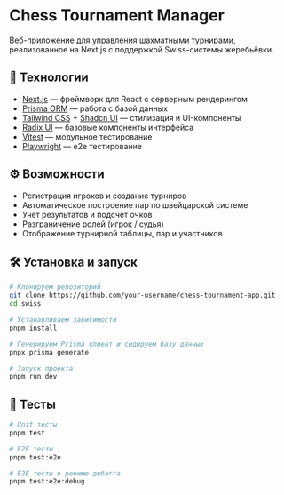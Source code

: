 # Chess Tournament Manager 

Веб-приложение для управления шахматными турнирами, реализованное на Next.js с поддержкой Swiss-системы жеребьёвки.

## 🚀 Технологии

- [Next.js](https://nextjs.org/) — фреймворк для React с серверным рендерингом
- [Prisma ORM](https://www.prisma.io/) — работа с базой данных
- [Tailwind CSS](https://tailwindcss.com/) + [Shadcn UI](https://ui.shadcn.com/) — стилизация и UI-компоненты
- [Radix UI](https://www.radix-ui.com/) — базовые компоненты интерфейса
- [Vitest](https://vitest.dev/) — модульное тестирование
- [Playwright](https://playwright.dev/) — e2e тестирование

## ⚙️ Возможности

- Регистрация игроков и создание турниров
- Автоматическое построение пар по швейцарской системе
- Учёт результатов и подсчёт очков
- Разграничение ролей (игрок / судья)
- Отображение турнирной таблицы, пар и участников

## 🛠️ Установка и запуск

```bash
# Клонируем репозиторий
git clone https://github.com/your-username/chess-tournament-app.git
cd swiss

# Устанавливаем зависимости
pnpm install

# Генерируем Prisma клиент и сидируем базу данных
pnpx prisma generate

# Запуск проекта
pnpm run dev
```
## 🧪 Тесты
```bash
# Unit тесты
pnpm test

# E2E тесты
pnpm test:e2e

# E2E тесты в режиме дебагга
pnpm test:e2e:debug
```
